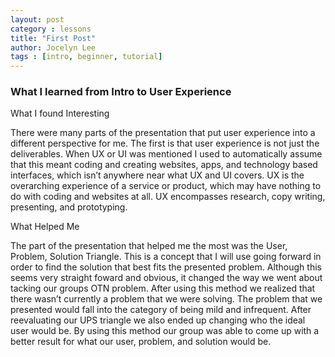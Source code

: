 ```yaml
---
layout: post
category : lessons
title: "First Post"
author: Jocelyn Lee
tags : [intro, beginner, tutorial]
---
```

### What I learned from Intro to User Experience

What I found Interesting

There were many parts of the presentation that put user experience into a different perspective for me. The first is that user experience is not just the deliverables. When UX or  UI was mentioned I used to automatically assume that this meant coding and creating websites, apps, and technology based interfaces, which isn’t anywhere near what UX and UI covers. UX is the overarching experience of a service or product, which may have nothing to do with coding and websites at all. UX encompasses research, copy writing, presenting, and prototyping.

What Helped Me

The part of the presentation that helped me the most was the User, Problem, Solution Triangle. This is a concept that I will use going forward in order to find the solution that best fits the presented problem. Although this seems very straight foward and obvious, it changed the way we went about tacking our groups OTN problem. After using this method we realized that there wasn’t currently a problem that we were solving. The problem that we presented would fall into the category of being mild and infrequent. After reevaluating our UPS triangle we also ended up changing who the ideal user would be. By using this method our group was able to come up with a better result for what our user, problem, and solution would be.